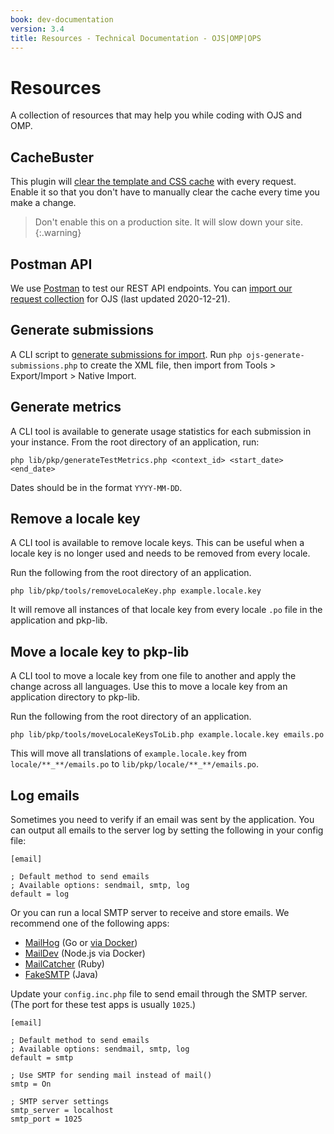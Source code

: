 ```yaml
---
book: dev-documentation
version: 3.4
title: Resources - Technical Documentation - OJS|OMP|OPS
---
```


# Resources

A collection of resources that may help you while coding with OJS and OMP.

## CacheBuster

This plugin will [clear the template and CSS cache](https://github.com/NateWr/cacheBuster) with every request. Enable it so that you don't have to manually clear the cache every time you make a change.

> Don't enable this on a production site. It will slow down your site.
{:.warning}

## Postman API

We use [Postman](https://www.getpostman.com/) to test our REST API endpoints. You can [import our request collection](/dev/api/OJS-api-postman-collection.json) for OJS (last updated 2020-12-21).

## Generate submissions

A CLI script to [generate submissions for import](https://gist.github.com/NateWr/c6acac198d319cc317c0862c11df4a2e). Run `php ojs-generate-submissions.php` to create the XML file, then import from Tools > Export/Import > Native Import.

## Generate metrics

A CLI tool is available to generate usage statistics for each submission in your instance. From the root directory of an application, run:

```
php lib/pkp/generateTestMetrics.php <context_id> <start_date> <end_date>
```

Dates should be in the format `YYYY-MM-DD`.

## Remove a locale key

A CLI tool is available to remove locale keys. This can be useful when a locale key is no longer used and needs to be removed from every locale.

Run the following from the root directory of an application.

```
php lib/pkp/tools/removeLocaleKey.php example.locale.key
```

It will remove all instances of that locale key from every locale `.po` file in the application and pkp-lib.

## Move a locale key to pkp-lib

A CLI tool to move a locale key from one file to another and apply the change across all languages. Use this to move a locale key from an application directory to pkp-lib.

Run the following from the root directory of an application.

```
php lib/pkp/tools/moveLocaleKeysToLib.php example.locale.key emails.po
```

This will move all translations of `example.locale.key` from `locale/**_**/emails.po` to `lib/pkp/locale/**_**/emails.po`.

## Log emails

Sometimes you need to verify if an email was sent by the application. You can output all emails to the server log by setting the following in your config file:

```
[email]

; Default method to send emails
; Available options: sendmail, smtp, log
default = log
```

Or you can run a local SMTP server to receive and store emails. We recommend one of the following apps:

- [MailHog](https://github.com/mailhog/MailHog) (Go or [via Docker](https://akrabat.com/using-mailhog-via-docker-for-testing-email/))
- [MailDev](https://maildev.github.io/maildev/) (Node.js via Docker)
- [MailCatcher](https://mailcatcher.me/) (Ruby)
- [FakeSMTP](http://nilhcem.com/FakeSMTP/) (Java)


Update your `config.inc.php` file to send email through the SMTP server. (The port for these test apps is usually `1025`.)

```
[email]

; Default method to send emails
; Available options: sendmail, smtp, log
default = smtp

; Use SMTP for sending mail instead of mail()
smtp = On

; SMTP server settings
smtp_server = localhost
smtp_port = 1025
```
